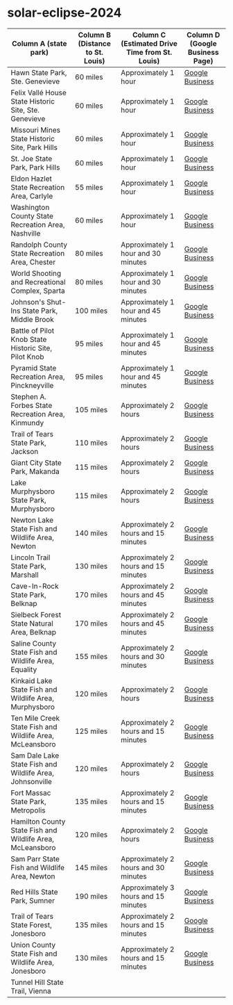 # solar-eclipse-2024


| Column A (state park)                                     | Column B (Distance to St. Louis) | Column C (Estimated Drive Time from St. Louis) | Column D (Google Business Page)                                               |
|-----------------------------------------------|-----------------------------------|------------------------------------------------|-------------------------------------------------------------------------------|
| Hawn State Park, Ste. Genevieve              | 60 miles                          | Approximately 1 hour                           | [Google Business](https://www.google.com/maps/place/Hawn+State+Park)         |
| Felix Vallé House State Historic Site, Ste. Genevieve | 60 miles                   | Approximately 1 hour                           | [Google Business](https://www.google.com/maps/place/Felix+Vall%C3%A9+House) |
| Missouri Mines State Historic Site, Park Hills | 60 miles                         | Approximately 1 hour                           | [Google Business](https://www.google.com/maps/place/Missouri+Mines)          |
| St. Joe State Park, Park Hills               | 60 miles                          | Approximately 1 hour                           | [Google Business](https://www.google.com/maps/place/St.+Joe+State+Park)       |
| Eldon Hazlet State Recreation Area, Carlyle  | 55 miles                          | Approximately 1 hour                           | [Google Business](https://www.google.com/maps/place/Eldon+Hazlet)            |
| Washington County State Recreation Area, Nashville | 60 miles                       | Approximately 1 hour                           | [Google Business](https://www.google.com/maps/place/Washington+County+State+Recreation+Area) |
| Randolph County State Recreation Area, Chester | 80 miles                         | Approximately 1 hour and 30 minutes            | [Google Business](https://www.google.com/maps/place/Randolph+County+State+Recreation+Area) |
| World Shooting and Recreational Complex, Sparta | 80 miles                        | Approximately 1 hour and 30 minutes            | [Google Business](https://www.google.com/maps/place/World+Shooting+and+Recreational+Complex) |
| Johnson's Shut-Ins State Park, Middle Brook  | 100 miles                         | Approximately 1 hour and 45 minutes            | [Google Business](https://www.google.com/maps/place/Johnson's+Shut-Ins+State+Park) |
| Battle of Pilot Knob State Historic Site, Pilot Knob | 95 miles                    | Approximately 1 hour and 45 minutes            | [Google Business](https://www.google.com/maps/place/Battle+of+Pilot+Knob+State+Historic+Site) |
| Pyramid State Recreation Area, Pinckneyville | 95 miles                          | Approximately 1 hour and 45 minutes            | [Google Business](https://www.google.com/maps/place/Pyramid+State+Recreation+Area) |
| Stephen A. Forbes State Recreation Area, Kinmundy | 105 miles                       | Approximately 2 hours                          | [Google Business](https://www.google.com/maps/place/Stephen+A.+Forbes+State+Recreation+Area) |
| Trail of Tears State Park, Jackson           | 110 miles                         | Approximately 2 hours                          | [Google Business](https://www.google.com/maps/place/Trail+of+Tears+State+Park) |
| Giant City State Park, Makanda               | 115 miles                         | Approximately 2 hours                          | [Google Business](https://www.google.com/maps/place/Giant+City+State+Park)    |
| Lake Murphysboro State Park, Murphysboro     | 115 miles                         | Approximately 2 hours                          | [Google Business](https://www.google.com/maps/place/Lake+Murphysboro+State+Park) |
| Newton Lake State Fish and Wildlife Area, Newton | 140 miles                      | Approximately 2 hours and 15 minutes           | [Google Business](https://www.google.com/maps/place/Newton+Lake+State+Fish+and+Wildlife+Area) |
| Lincoln Trail State Park, Marshall           | 130 miles                         | Approximately 2 hours and 15 minutes           | [Google Business](https://www.google.com/maps/place/Lincoln+Trail+State+Park)  |
| Cave-In-Rock State Park, Belknap             | 170 miles                         | Approximately 2 hours and 45 minutes           | [Google Business](https://www.google.com/maps/place/Cave-In-Rock+State+Park)  |
| Sielbeck Forest State Natural Area, Belknap  | 170 miles                         | Approximately 2 hours and 45 minutes           | [Google Business](https://www.google.com/maps/place/Sielbeck+Forest+State+Natural+Area) |
| Saline County State Fish and Wildlife Area, Equality | 155 miles                    | Approximately 2 hours and 30 minutes           | [Google Business](https://www.google.com/maps/place/Saline+County+State+Fish+and+Wildlife+Area) |
| Kinkaid Lake State Fish and Wildlife Area, Murphysboro | 120 miles                 | Approximately 2 hours                          | [Google Business](https://www.google.com/maps/place/Kinkaid+Lake+State+Fish+and+Wildlife+Area) |
| Ten Mile Creek State Fish and Wildlife Area, McLeansboro | 125 miles                 | Approximately 2 hours and 15 minutes           | [Google Business](https://www.google.com/maps/place/Ten+Mile+Creek+State+Fish+and+Wildlife+Area) |
| Sam Dale Lake State Fish and Wildlife Area, Johnsonville | 120 miles                | Approximately 2 hours                          | [Google Business](https://www.google.com/maps/place/Sam+Dale+Lake+State+Fish+and+Wildlife+Area) |
| Fort Massac State Park, Metropolis           | 135 miles                         | Approximately 2 hours and 15 minutes           | [Google Business](https://www.google.com/maps/place/Fort+Massac+State+Park)    |
| Hamilton County State Fish and Wildlife Area, McLeansboro | 120 miles                | Approximately 2 hours                          | [Google Business](https://www.google.com/maps/place/Hamilton+County+State+Fish+and+Wildlife+Area) |
| Sam Parr State Fish and Wildlife Area, Newton | 145 miles                         | Approximately 2 hours and 30 minutes           | [Google Business](https://www.google.com/maps/place/Sam+Parr+State+Fish+and+Wildlife+Area) |
| Red Hills State Park, Sumner                 | 190 miles                         | Approximately 3 hours and 15 minutes           | [Google Business](https://www.google.com/maps/place/Red+Hills+State+Park)      |
| Trail of Tears State Forest, Jonesboro        | 135 miles                         | Approximately 2 hours and 15 minutes           | [Google Business](https://www.google.com/maps/place/Trail+of+Tears+State+Forest) |
| Union County State Fish and Wildlife Area, Jonesboro | 130 miles                    | Approximately 2 hours and 15 minutes           | [Google Business](https://www.google.com/maps/place/Union+County+State+Fish+and+Wildlife+Area) |
| Tunnel Hill State Trail, Vienna               |
